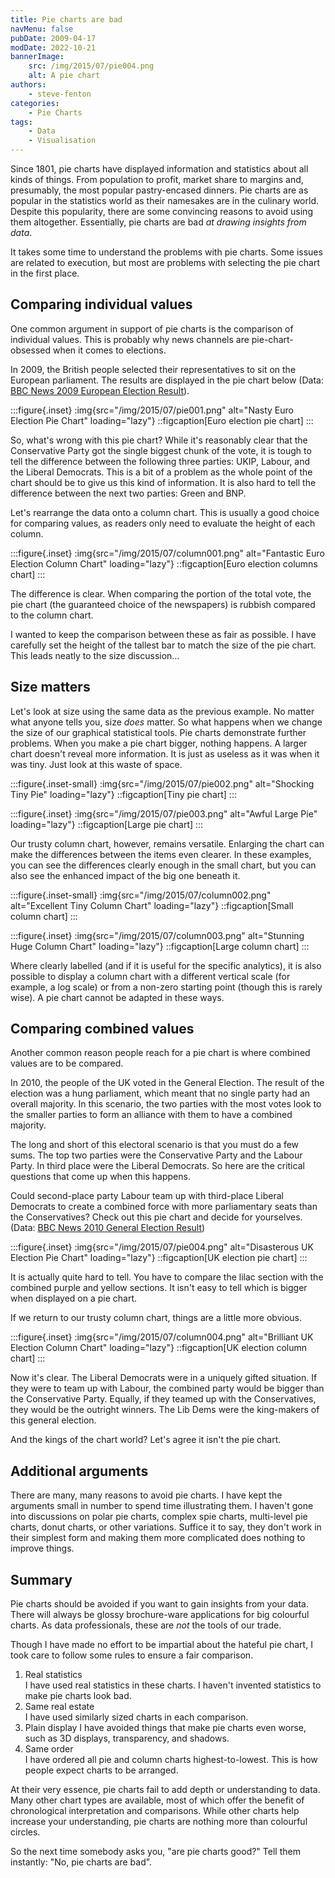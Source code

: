 ```yaml
---
title: Pie charts are bad
navMenu: false
pubDate: 2009-04-17
modDate: 2022-10-21
bannerImage:
    src: /img/2015/07/pie004.png
    alt: A pie chart
authors:
    - steve-fenton
categories:
    - Pie Charts
tags:
    - Data
    - Visualisation
---
```


Since 1801, pie charts have displayed information and statistics about all kinds of things. From population to profit, market share to margins and, presumably, the most popular pastry-encased dinners. Pie charts are as popular in the statistics world as their namesakes are in the culinary world. Despite this popularity, there are some convincing reasons to avoid using them altogether. Essentially, pie charts are bad *at drawing insights from data*.

It takes some time to understand the problems with pie charts. Some issues are related to execution, but most are problems with selecting the pie chart in the first place.

## Comparing individual values

One common argument in support of pie charts is the comparison of individual values. This is probably why news channels are pie-chart-obsessed when it comes to elections.

In 2009, the British people selected their representatives to sit on the European parliament. The results are displayed in the pie chart below (Data: [BBC News 2009 European Election Result](http://news.bbc.co.uk/1/shared/bsp/hi/elections/euro/09/html/ukregion_999999.stm)).

:::figure{.inset}
:img{src="/img/2015/07/pie001.png" alt="Nasty Euro Election Pie Chart" loading="lazy"}
::figcaption[Euro election pie chart]
:::

So, what's wrong with this pie chart? While it's reasonably clear that the Conservative Party got the single biggest chunk of the vote, it is tough to tell the difference between the following three parties: UKIP, Labour, and the Liberal Democrats. This is a bit of a problem as the whole point of the chart should be to give us this kind of information. It is also hard to tell the difference between the next two parties: Green and BNP.

Let's rearrange the data onto a column chart. This is usually a good choice for comparing values, as readers only need to evaluate the height of each column.

:::figure{.inset}
:img{src="/img/2015/07/column001.png" alt="Fantastic Euro Election Column Chart" loading="lazy"}
::figcaption[Euro election columns chart]
:::

The difference is clear. When comparing the portion of the total vote, the pie chart (the guaranteed choice of the newspapers) is rubbish compared to the column chart.

I wanted to keep the comparison between these as fair as possible. I have carefully set the height of the tallest bar to match the size of the pie chart. This leads neatly to the size discussion…

## Size matters

Let's look at size using the same data as the previous example. No matter what anyone tells you, size *does* matter. So what happens when we change the size of our graphical statistical tools. Pie charts demonstrate further problems. When you make a pie chart bigger, nothing happens. A larger chart doesn't reveal more information. It is just as useless as it was when it was tiny. Just look at this waste of space.

:::figure{.inset-small}
:img{src="/img/2015/07/pie002.png" alt="Shocking Tiny Pie" loading="lazy"}
::figcaption[Tiny pie chart]
:::

:::figure{.inset}
:img{src="/img/2015/07/pie003.png" alt="Awful Large Pie" loading="lazy"}
::figcaption[Large pie chart]
:::

Our trusty column chart, however, remains versatile. Enlarging the chart can make the differences between the items even clearer. In these examples, you can see the differences clearly enough in the small chart, but you can also see the enhanced impact of the big one beneath it.

:::figure{.inset-small}
:img{src="/img/2015/07/column002.png" alt="Excellent Tiny Column Chart" loading="lazy"}
::figcaption[Small column chart]
:::

:::figure{.inset}
:img{src="/img/2015/07/column003.png" alt="Stunning Huge Column Chart" loading="lazy"}
::figcaption[Large column chart]
:::

Where clearly labelled (and if it is useful for the specific analytics), it is also possible to display a column chart with a different vertical scale (for example, a log scale) or from a non-zero starting point (though this is rarely wise). A pie chart cannot be adapted in these ways.

## Comparing combined values

Another common reason people reach for a pie chart is where combined values are to be compared.

In 2010, the people of the UK voted in the General Election. The result of the election was a hung parliament, which meant that no single party had an overall majority. In this scenario, the two parties with the most votes look to the smaller parties to form an alliance with them to have a combined majority.

The long and short of this electoral scenario is that you must do a few sums. The top two parties were the Conservative Party and the Labour Party. In third place were the Liberal Democrats. So here are the critical questions that come up when this happens.

Could second-place party Labour team up with third-place Liberal Democrats to create a combined force with more parliamentary seats than the Conservatives? Check out this pie chart and decide for yourselves. (Data: [BBC News 2010 General Election Result](http://news.bbc.co.uk/1/shared/election2010/results/))

:::figure{.inset}
:img{src="/img/2015/07/pie004.png" alt="Disasterous UK Election Pie Chart" loading="lazy"}
::figcaption[UK election pie chart]
:::

It is actually quite hard to tell. You have to compare the lilac section with the combined purple and yellow sections. It isn't easy to tell which is bigger when displayed on a pie chart.

If we return to our trusty column chart, things are a little more obvious.

:::figure{.inset}
:img{src="/img/2015/07/column004.png" alt="Brilliant UK Election Column Chart" loading="lazy"}
::figcaption[UK election column chart]
:::

Now it's clear. The Liberal Democrats were in a uniquely gifted situation. If they were to team up with Labour, the combined party would be bigger than the Conservative Party. Equally, if they teamed up with the Conservatives, they would be the outright winners. The Lib Dems were the king-makers of this general election.

And the kings of the chart world? Let's agree it isn't the pie chart.

## Additional arguments

There are many, many reasons to avoid pie charts. I have kept the arguments small in number to spend time illustrating them. I haven't gone into discussions on polar pie charts, complex spie charts, multi-level pie charts, donut charts, or other variations. Suffice it to say, they don't work in their simplest form and making them more complicated does nothing to improve things.

## Summary

Pie charts should be avoided if you want to gain insights from your data. There will always be glossy brochure-ware applications for big colourful charts. As data professionals, these are *not* the tools of our trade.

Though I have made no effort to be impartial about the hateful pie chart, I took care to follow some rules to ensure a fair comparison.

1. Real statistics  
    I have used real statistics in these charts. I haven't invented statistics to make pie charts look bad.
2. Same real estate  
    I have used similarly sized charts in each comparison.
3. Plain display
    I have avoided things that make pie charts even worse, such as 3D displays, transparency, and shadows.
4. Same order  
    I have ordered all pie and column charts highest-to-lowest. This is how people expect charts to be arranged.

At their very essence, pie charts fail to add depth or understanding to data. Many other chart types are available, most of which offer the benefit of chronological interpretation and comparisons. While other charts help increase your understanding, pie charts are nothing more than colourful circles.

So the next time somebody asks you, "are pie charts good?" Tell them instantly: "No, pie charts are bad".
